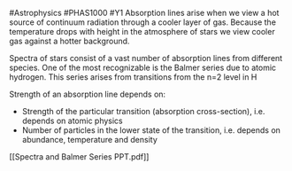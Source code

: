 #Astrophysics #PHAS1000 #Y1 
Absorption lines arise when we view a hot source of continuum radiation through a cooler layer of gas. Because the temperature drops with height in the atmosphere of stars we view cooler gas against a hotter background.

Spectra of stars consist of a vast number of absorption lines from different species. One of the most recognizable is the Balmer series due to atomic hydrogen. This series arises from transitions from the n=2 level in H

Strength of an absorption line depends on:
- Strength of the particular transition (absorption cross-section), i.e. depends on atomic physics
- Number of particles in the lower state of the transition, i.e. depends on abundance, temperature and density

[[Spectra and Balmer Series PPT.pdf]]